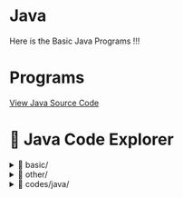 # Java
Here is the Basic Java Programs !!!

# Programs
[View Java Source Code](https://github.com/username/repo/blob/main/MyProgram.java)

# 📁 Java Code Explorer

<details>
  <summary>📁 basic/</summary>

  - 📄 [helloworld.html](basic/helloworld.html)
</details>

<details>
  <summary>📁 other/</summary>

  - 📄 [other.html](other/other.html)
</details>

<details>
  <summary>📁 codes/java/</summary>

  - 📄 [helloworld.java](codes/java/helloworld.java)  
  - 📄 [other.java](codes/java/other.java)

  <details>
    <summary>📁 examples/</summary>

    - 📄 [sample1.java](codes/java/examples/sample1.java)  
    - 📄 [sample2.java](codes/java/examples/sample2.java)
  </details>
</details>

